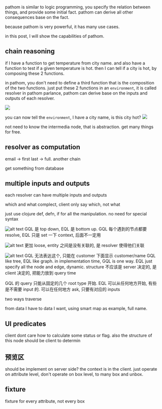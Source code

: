 pathom is similar to logic programming, you specify the relation between things, and provide some initial fact.
pathom can derive all other consequences base on the fact.

because pathom is very powerful, it has many use cases.

in this post, I will show the capabilities of pathom.

## chain reasoning 
if I have a function to get temperature from city name.
and also have a function to test if a given temperature is hot.
then I can tell if a city is hot, by composing these 2 functions.

in pathom, you don't need to define a third function that is the composition of the two functions.
just put these 2 functions in an `environment`, it is called resolver in pathom parlance, pathom can derive base on the inputs and outputs of each resolver.

![](2024-09-19-10-24-29.png)

you can now tell the `environment`, I have a city name, is this city hot?
![](2024-09-19-10-30-25.png)

not need to know the intermedia node, that is abstraction.
get many things for free.

## resolver as computation
email -> first last -> full. another chain

get something from database

## multiple inputs and outputs 
each resolver can have multiple inputs and outputs


which and what complect, client only say which, not what

just use clojure def, defn, if for all the manipulation. no need for special syntax

![alt text](image.png)
GQL 是 top down, EQL 是 bottom up.
GQL 每个遇到的节点都要 resolve, EQL 只是 set 一下 context, 后面不一定用

![alt text](image-1.png)
更加 loose, entity 之间是没有关联的, 是 resolver 使得他们关联

![alt text](image-2.png)
GQL 无法表达这个, 只能在 customer 下面显示 customer/name
GQL like tree, EQL like graph. 
in implementation time, GQL is one way. EQL just specify all the node and edge, dynamic.
structure 不应该是 server 决定的, 是 client 决定的, 把能力放到 query time

GQL 的 query 只能从固定的几个 root type 开始.
EQL 可以从任何地方开始, 有些是不需要 input 的. 可以在任何地方 ask, 只要有对应的 inputs

two ways traverse

from data I have to data I want, using smart map as example, full name.

## UI predicates
client dont care how to calculate some status or flag.
also the structure of this node should be client to determin

## 预览区
should be implement on server side?
the context is in the client. 
just operate on attribute level, don't operate on box level, to many box and unbox.

## fixture
fixture for every attribute, not every box